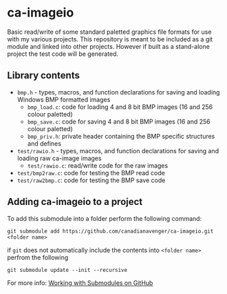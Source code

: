 # ca-imageio
Basic read/write of some standard paletted graphics file formats for use with my various projects. This repository is meant to be included as a git module and linked into other projects. However if built as a stand-alone project the test code will be generated.

## Library contents
- `bmp.h` - types, macros, and function declarations for saving and loading Windows BMP formatted images
  - `bmp_load.c`:  code for loading 4 and 8 bit BMP images (16 and 256 colour paletted)
  - `bmp_save.c`: code for saving 4 and 8 bit BMP images (16 and 256 colour paletted)
  - `bmp_priv.h`: private header containing the BMP specific structures and defines
- `test/rawio.h` - types, macros, and function declarations for saving and loading raw ca-image images
  - `test/rawio.c`: read/write code for the raw images
- `test/bmp2raw.c`: code for testing the BMP read code
- `test/raw2bmp.c`: code for testing the BMP save code

## Adding ca-imageio to a project
To add this submodule into a folder perform the following command:

`git submodule add https://github.com/canadianavenger/ca-imageio.git <folder name>`

if `git` does not automatically include the contents into `<folder name>` perfrom the following

`git submodule update --init --recursive`

For more info: [Working with Submodules on GitHub](https://github.blog/open-source/git/working-with-submodules/)

